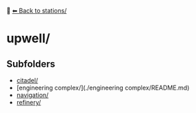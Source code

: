 📁 [⬅ Back to stations/](../README.md)

# upwell/


## Subfolders
- [citadel/](./citadel/README.md)
- [engineering complex/](./engineering complex/README.md)
- [navigation/](./navigation/README.md)
- [refinery/](./refinery/README.md)